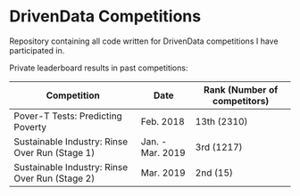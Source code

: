 # DrivenData Competitions
Repository containing all code written for DrivenData competitions I have participated in.

Private leaderboard results in past competitions:

| Competition  | Date | Rank (Number of competitors) |
| --- | --- | --- |
| Pover-T Tests: Predicting Poverty  | Feb. 2018 | 13th (2310) |
| Sustainable Industry: Rinse Over Run (Stage 1)  | Jan. - Mar. 2019  | 3rd (1217) |
| Sustainable Industry: Rinse Over Run (Stage 2)  | Mar. 2019  | 2nd (15) |